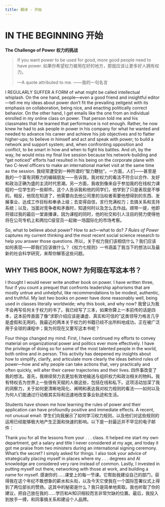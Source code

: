 ```yaml
---
title: 翻译 - 开始
---
```


# IN THE BEGINNING 开始

**The Challenge of Power**
**权力的挑战**

> If you want power to be used for good, more good people need to have power.
> 如果你希望权力被用在好的地方，那就应该让更多好人拥有权力。
>
> —A quote attributed to me.
> ——我的一句名言

I REGULARLY SUFFER A FORM of what might be called intellectual whiplash. On the one hand, people—even a good friend and insightful editor—tell me my ideas about power don’t fit the prevailing zeitgeist with its emphasis on collaboration, being nice, and enacting politically correct behavior. On the other hand, I get emails like the one from an individual enrolled in my online class on power. That person told me and his classmates that he learned that performance is not enough. Rather, he now knew he had to ask people in power in his company for what he wanted and needed to advance his career and achieve his job objectives and to flatter higher-ups; to believe in himself and act and speak with power; to build a network and support system; and, when confronting opposition and conflict, to be smart in how and when to fight his battles. And oh, by the way, he would miss my final live session because his network-building and “get noticed” efforts had resulted in his being on the corporate plane with two C-level officers to make an international market visit at the same time as the session.
我经常遭受到一种所谓的“智力鞭挞”。一方面，人们——甚至是我的一个富有洞察力的编辑朋友——告诉我，我对权力的看法不符合以合作、友好和政治正确为盛的主流时代思潮。另一方面，我收到像来自于参加我的在线权力课程的一位学生的一些邮件。这个人告诉我和他的同学们，他学到了只是表现是不够的。相反，他现在知道了，他需要向去他公司里的当权者索要他想得到的东西、发展事业、达成工作目标和奉承上级；去变得自信，言行充满权力；去搞关系和支持系统；以及，当面对竞争者和矛盾时，知道何时以及怎么去作战。顺带一提，他即将错过我的最后一堂直播课，因为课程的同时，他的社交和引人注目的努力使得他将在公司专机上和两位C级官员一起做一场国际化的市场考察。

So, what to believe about power? How to act—what to do? *7 Rules of Power* captures my current thinking and the most recent social science research to help you answer those questions.
所以，关于权力我们该相信什么？我们应该如何表现——即我们应该做什么？《权力七规则》一书涵盖了我当下的想法以及最新的社会科学研究，来帮你解答这些问题。

## WHY THIS BOOK, NOW? 为何现在写这本书？

I thought I would never write another book on power. I have written three, four if you count a prequel that confronts leadership aphorisms that are mostly untrue and unhelpful, like recommendations to be modest, authentic, and truthful. My last two books on power have done reasonably well, being used in classes literally worldwide; why this book, and why now?
我曾认为我不会再写任何关于权力的书了。我已经写了三本，如果你算上一本前传的话是四本，这本前传直面了像“求职介绍应该是谦虚、真实和可信的”这类领导力格言几乎是虚假和无用的。我最近的两本关于权力的书籍已经不出所料地成功，正在被广泛用于全球的课程中；我为何现在又要写这本书呢？

Four things changed my mind. First, I have continued my efforts to convey material on organizational power and politics ever more effectively. I have the privilege of doing so for some of the most talented people in the world, both online and in person. This activity has deepened my insights about how to simplify, clarify, and articulate more clearly the ideas behind rules of power—how and why people can take actions that, very practically and often quickly, will alter their career trajectories and their lives.
四件事改变了我的想法。首先，我继续努力去更加有效地输送与组织权力和政治相关的物料。我有特权去为世界上一些很有天赋的人做这些，包括在线和私下。这项活动加深了我的洞察力，关于如何更清晰地简化、阐明和表达我对权力规则的看法——如何以及为何人们能通过行动极其实际和迅速地改变事业轨迹和生活。

Students have shown me how learning the rules of power and their application can have profoundly positive and immediate effects. A recent, not unusual email:
学生们向我展示了如何学习权力规则，以及他们对这些规则的运用已经能够极大地产生正面和快速的影响。以下是一封最近并不罕见的电子邮件：

Thank you for all the lessons from your . . . class. It helped me start my own department, get a salary and title I never considered at my age, and today it got me praise from two ministers during an international signing ceremony. What’s the secret? I simply asked for things. I also took your advice of strategically placing myself in places where my . . . degrees and AI knowledge are considered very rare instead of common. Lastly, I invested in putting myself out there, networking with those at work, and building a name for myself.
感谢你的……课堂上的每一节课。它帮助我建设自己的部门，获得我在这个年纪不敢想象的薪水和头衔，以及今天它使我在一个国际签署仪式上得到了两位部长的赞扬。这其中的秘密是什么？我只是简单地索取。我也听取了你的建议，把自己放在我的……学历和AI知识相较而言非常欠缺的位置。最后，我投入到放手一搏，和同事搞关系和建设个人品牌。
